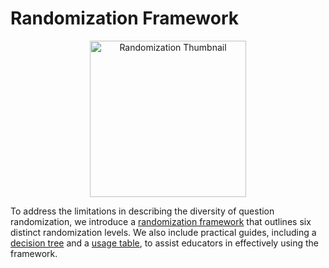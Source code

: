 # Randomization Framework
<p align="center">
<img width="250" alt="Randomization Thumbnail" src="https://github.com/open-resources/randomization_framework/assets/70119839/2cf8b279-5683-4b95-8172-8b20133ea3c7">
</p>

To address the limitations in describing the diversity of question randomization, we introduce a [randomization framework](https://github.com/open-resources/randomization_framework/blob/main/framework.md) that outlines six distinct randomization levels. We also include practical guides, including a [decision tree](https://github.com/open-resources/randomization_framework/blob/main/guides/decision-tree.md) and a [usage table](https://github.com/open-resources/randomization_framework/blob/main/guides/usage-table.md), to assist educators in effectively using the framework.
